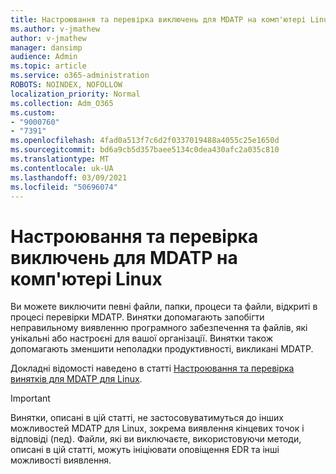 ```yaml
---
title: Настроювання та перевірка виключень для MDATP на комп'ютері Linux
ms.author: v-jmathew
author: v-jmathew
manager: dansimp
audience: Admin
ms.topic: article
ms.service: o365-administration
ROBOTS: NOINDEX, NOFOLLOW
localization_priority: Normal
ms.collection: Adm_O365
ms.custom:
- "9000760"
- "7391"
ms.openlocfilehash: 4fad0a513f7c6d2f0337019488a4055c25e1650d
ms.sourcegitcommit: bd6a9cb5d357baee5134c0dea430afc2a035c810
ms.translationtype: MT
ms.contentlocale: uk-UA
ms.lasthandoff: 03/09/2021
ms.locfileid: "50696074"
---
```

# <a name="configure-and-validate-exclusions-for-mdatp-on-a-linux-machine"></a>Настроювання та перевірка виключень для MDATP на комп'ютері Linux

Ви можете виключити певні файли, папки, процеси та файли, відкриті в процесі перевірки MDATP. Винятки допомагають запобігти неправильному виявленню програмного забезпечення та файлів, які унікальні або настроєні для вашої організації. Винятки також допомагають зменшити неполадки продуктивності, викликані MDATP.

Докладні відомості наведено в статті [Настроювання та перевірка винятків для MDATP для Linux](https://go.microsoft.com/fwlink/?linkid=2144517).

> [!IMPORTANT]
> Винятки, описані в цій статті, не застосовуватимуться до інших можливостей MDATP для Linux, зокрема виявлення кінцевих точок і відповіді (пед). Файли, які ви виключаєте, використовуючи методи, описані в цій статті, можуть ініціювати оповіщення EDR та інші можливості виявлення.
